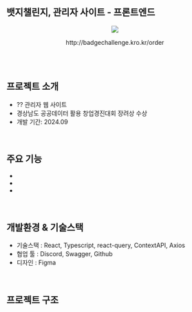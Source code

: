 ## 뱃지챌린지, 관리자 사이트 - 프론트엔드 

<div align=center> 
  <img src="https://github.com/user-attachments/assets/1e214685-e823-4c94-b16f-b1d4c2b740c4" >
  <p>http://badgechallenge.kro.kr/order</p>
</div>

<br>

<br>

   
## 프로젝트 소개 

- ?? 관리자 웹 사이트
- 경상남도 공공데이터 활용 창업경진대회 장려상 수상
- 개발 기간: 2024.09


<br>


## 주요 기능 

- 
- 
- 

<br>



## 개발환경 & 기술스택 

- 기술스택 : React, Typescript, react-query, ContextAPI, Axios
- 협업 툴 : Discord, Swagger, Github
- 디자인 : Figma

<br>



## 프로젝트 구조




